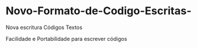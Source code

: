 # Novo-Formato-de-Codigo-Escritas-
Nova escritura Códigos Textos

Facilidade e Portabilidade para escrever
códigos 
